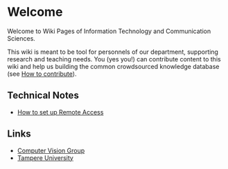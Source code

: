 # Welcome

Welcome to Wiki Pages of Information Technology and Communication Sciences.

This wiki is meant to be tool for personnels of our department, supporting research and teaching needs. You (yes you!) can contribute content to this wiki and help us building the common crowdsourced knowledge database (see [How to contribute](https://tuni-itc.github.io/wiki/)).

## Technical Notes
- [How to set up Remote Access](how-to-set-up-remote-access.md)

## Links
- [Computer Vision Group](https://research.tuni.fi/vision/)
- [Tampere University](https://www.tuni.fi/en)
